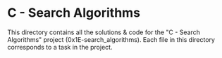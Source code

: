 # C - Search Algorithms

This directory contains all the solutions & code for the "C - Search Algorithms" project (0x1E-search_algorithms). Each file in this directory corresponds to a task in the project.